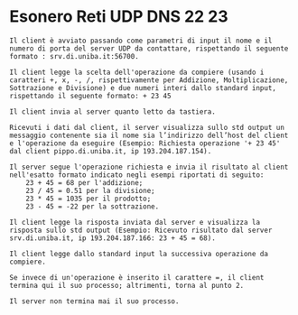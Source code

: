 # Esonero Reti UDP DNS 22 23
 
    Il client è avviato passando come parametri di input il nome e il numero di porta del server UDP da contattare, rispettando il seguente formato : srv.di.uniba.it:56700.

    Il client legge la scelta dell'operazione da compiere (usando i caratteri +, x, -, /, rispettivamente per Addizione, Moltiplicazione, Sottrazione e Divisione) e due numeri interi dallo standard input, rispettando il seguente formato: + 23 45

    Il client invia al server quanto letto da tastiera.
    
    Ricevuti i dati dal client, il server visualizza sullo std output un messaggio contenente sia il nome sia l’indirizzo dell’host del client e l'operazione da eseguire (Esempio: Richiesta operazione '+ 23 45' dal client pippo.di.uniba.it, ip 193.204.187.154).

    Il server segue l'operazione richiesta e invia il risultato al client nell'esatto formato indicato negli esempi riportati di seguito:
        23 + 45 = 68 per l'addizione;
        23 / 45 = 0.51 per la divisione;
        23 * 45 = 1035 per il prodotto;
        23 - 45 = -22 per la sottrazione.

    Il client legge la risposta inviata dal server e visualizza la risposta sullo std output (Esempio: Ricevuto risultato dal server srv.di.uniba.it, ip 193.204.187.166: 23 + 45 = 68).

    Il client legge dallo standard input la successiva operazione da compiere.

    Se invece di un'operazione è inserito il carattere =, il client termina qui il suo processo; altrimenti, torna al punto 2.
    
    Il server non termina mai il suo processo.
